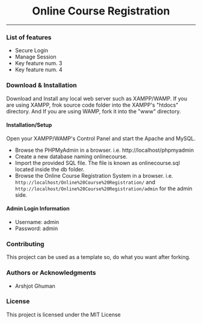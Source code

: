 <h1 align="center">Online Course Registration </h1>

<hr/>

<h3> List of features </h3>

<ul>
  <li>Secure Login</li>
  <li>Manage Session</li>
  <li>Key feature num. 3</li>
  <li>Key feature num. 4</li>
</ul>

<h3> Download & Installation </h3>

Download and Install any local web server such as XAMPP/WAMP.
If you are using XAMPP, frok source code folder into the XAMPP's "htdocs" directory. And If you are using WAMP, fork it into the "www" 
directory.

<h4>Installation/Setup</h4>

Open your XAMPP/WAMP's Control Panel and start the Apache and MySQL.

- Browse the PHPMyAdmin in a browser. i.e. http://localhost/phpmyadmin
- Create a new database naming onlinecourse.
- Import the provided SQL file. The file is known as onlinecourse.sql located inside the db folder.
- Browse the Online Course Registration System in a browser. i.e. ``` http://localhost/Online%20Course%20Registration/ ``` and ``` http://localhost/Online%20Course%20Registration/admin ``` for the admin side.

<h4>Admin Login Information</h4>

- Username: admin
- Password: admin


<h3>Contributing</h3>
This project can be used as a template so, do what you want after forking.

<h3>Authors or Acknowledgments</h3>
<ul>
  <li>Arshjot Ghuman</li>
</ul>

<h3>License</h3>

This project is licensed under the MIT License
